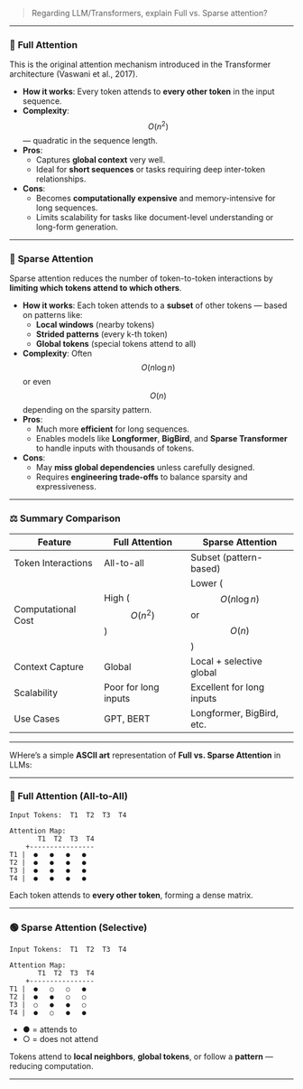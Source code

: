 > Regarding LLM/Transformers, explain Full vs. Sparse attention?
---

### 🧠 **Full Attention**

This is the original attention mechanism introduced in the Transformer architecture (Vaswani et al., 2017).

- **How it works**: Every token attends to **every other token** in the input sequence.
- **Complexity**: $$O(n^2)$$ — quadratic in the sequence length.
- **Pros**:
  - Captures **global context** very well.
  - Ideal for **short sequences** or tasks requiring deep inter-token relationships.
- **Cons**:
  - Becomes **computationally expensive** and memory-intensive for long sequences.
  - Limits scalability for tasks like document-level understanding or long-form generation.

---

### 🌌 **Sparse Attention**

Sparse attention reduces the number of token-to-token interactions by **limiting which tokens attend to which others**.

- **How it works**: Each token attends to a **subset** of other tokens — based on patterns like:
  - **Local windows** (nearby tokens)
  - **Strided patterns** (every k-th token)
  - **Global tokens** (special tokens attend to all)
- **Complexity**: Often $$O(n \log n)$$ or even $$O(n)$$ depending on the sparsity pattern.
- **Pros**:
  - Much more **efficient** for long sequences.
  - Enables models like **Longformer**, **BigBird**, and **Sparse Transformer** to handle inputs with thousands of tokens.
- **Cons**:
  - May **miss global dependencies** unless carefully designed.
  - Requires **engineering trade-offs** to balance sparsity and expressiveness.

---

### ⚖️ Summary Comparison

| Feature              | Full Attention         | Sparse Attention        |
|----------------------|------------------------|--------------------------|
| Token Interactions   | All-to-all             | Subset (pattern-based)   |
| Computational Cost   | High ($$O(n^2)$$)      | Lower ($$O(n \log n)$$ or $$O(n)$$) |
| Context Capture      | Global                 | Local + selective global |
| Scalability          | Poor for long inputs   | Excellent for long inputs |
| Use Cases            | GPT, BERT              | Longformer, BigBird, etc. |

---

WHere’s a simple **ASCII art** representation of **Full vs. Sparse Attention** in LLMs:

---

### 🔵 Full Attention (All-to-All)

```
Input Tokens:  T1  T2  T3  T4

Attention Map:
       T1  T2  T3  T4
    +----------------
T1 |  ●   ●   ●   ●
T2 |  ●   ●   ●   ●
T3 |  ●   ●   ●   ●
T4 |  ●   ●   ●   ●
```

Each token attends to **every other token**, forming a dense matrix.

---

### 🟢 Sparse Attention (Selective)

```
Input Tokens:  T1  T2  T3  T4

Attention Map:
       T1  T2  T3  T4
    +----------------
T1 |  ●   ○   ○   ●
T2 |  ●   ●   ○   ○
T3 |  ○   ●   ●   ○
T4 |  ●   ○   ●   ●
```

- ● = attends to
- ○ = does not attend

Tokens attend to **local neighbors**, **global tokens**, or follow a **pattern** — reducing computation.

---

